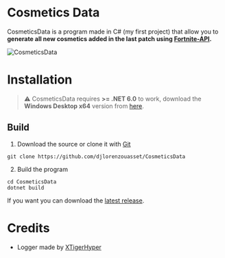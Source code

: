 # Cosmetics Data

CosmeticsData is a program made in C# (my first project) that allow you to <b>generate all new cosmetics added in the last patch using [Fortnite-API](https://fortnite-api.com).</b>

<img src="https://cdn.discordapp.com/attachments/901323789890093056/1033775598797082704/unknown.png" alt="CosmeticsData">

# Installation

> ⚠️ CosmeticsData requires **>= .NET 6.0** to work, download the **Windows Desktop x64** version from [here](https://dotnet.microsoft.com/en-us/download/dotnet/6.0/runtime). 

## Build

1. Download the source or clone it with [Git](https://git-scm.com/download/win)

```
git clone https://github.com/djlorenzouasset/CosmeticsData
```

2. Build the program
```
cd CosmeticsData
dotnet build
```

If you want you can download the [latest release](https://github.com/djlorenzouasset/CosmeticsData/releases).

# Credits

- Logger made by [XTigerHyper](https://github.com/XTigerHyperX)
